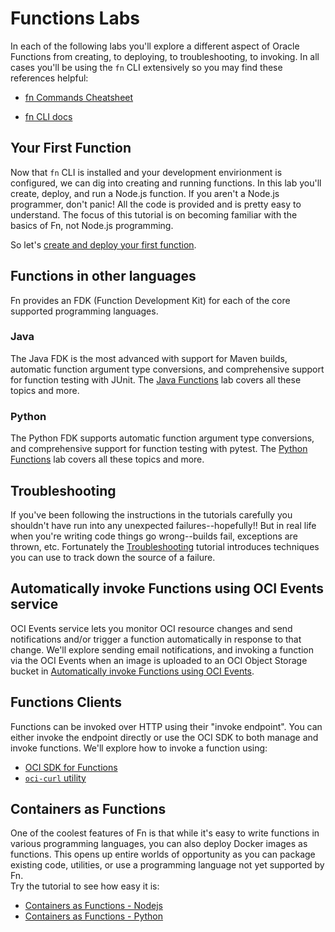 # Functions Labs

In each of the following labs you'll explore a different aspect of Oracle
Functions from creating, to deploying, to troubleshooting, to invoking.  In all
cases you'll be using the `fn` CLI extensively so you may find these references
helpful:

* [fn Commands
  Cheatsheet](https://github.com/sachin-pikle/functionslab/wiki/Functions-Commands-Cheatsheet)

* [fn CLI docs](https://github.com/fnproject/docs/blob/master/cli/README.md)

## Your First Function

Now that `fn` CLI is installed and your development envirionment is configured,
we can dig into creating and running functions.  In this lab you'll create,
deploy, and run a Node.js function.  If you aren't a Node.js programmer, don't
panic! All the code is provided and is pretty easy to understand.  The focus of
this tutorial is on becoming familiar with the basics of Fn, not Node.js
programming.

So let's [create and deploy your first function](3-First-Function.md).

## Functions in other languages

Fn provides an FDK (Function Development Kit) for each of the core supported
programming languages.

### Java
The Java FDK is the most advanced with support for Maven builds, automatic
function argument type conversions, and comprehensive
support for function testing with JUnit.
The [Java Functions](4-Java-Functions.md) lab covers all these
topics and more.

### Python
The Python FDK supports automatic function argument type conversions, and
comprehensive support for function testing with pytest.
The [Python Functions](4b-Python-Functions.md) lab covers all these
topics and more.

## Troubleshooting

If you've been following the instructions in the tutorials carefully you
shouldn't have run into any unexpected failures--hopefully!!  But in real life
when you're writing code things go wrong--builds fail, exceptions are thrown,
etc.  Fortunately the
[Troubleshooting](5-Troubleshooting.md) tutorial
introduces techniques you can use to track down the source of a failure.

## Automatically invoke Functions using OCI Events service

OCI Events service lets you monitor OCI resource changes and send
notifications and/or trigger a function automatically in response to that
change. We'll explore sending email notifications, and invoking a function via
the OCI Events when an image is uploaded to an OCI Object Storage bucket in
[Automatically invoke Functions using OCI Events](9-Functions-Invoke-OCI-Events.md).

## Functions Clients

Functions can be invoked over HTTP using their "invoke endpoint". You can
either invoke the endpoint directly or use the OCI SDK to both manage and
invoke functions. We'll explore how to invoke a function using:
* [OCI SDK for Functions](8-Functions-Clients-SDK.md)
* [`oci-curl` utility](7-Functions-Clients-oci-curl.md)

## Containers as Functions

One of the coolest features of Fn is that while it's easy to write functions in
various programming languages, you can also deploy Docker images as functions.
This opens up entire worlds of opportunity as you can package existing code,
utilities, or use a programming language not yet supported by Fn.  
Try the tutorial to see how easy it is:
* [Containers as Functions - Nodejs](6a-Nodejs-Container-as-Function.md)
* [Containers as Functions - Python](6b-Python-Container-as-Function.md)

